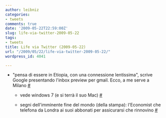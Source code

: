 ```yaml
---
author: leibniz
categories:
- tweets
comments: true
date: '2009-05-22T22:59:00Z'
slug: life-via-twitter-2009-05-22
tags:
- tweets
title: Life via Twitter (2009-05-22)
url: "/2009/05/22/life-via-twitter-2009-05-22/"
wordpress_id: 4041

---
```

* "pensa di essere in Etiopia, con una connessione lentissima", scrive Google presentando l'inbox preview per gmail. Ecco, a me serve a Milano [#](http://twitter.com/leibniz/statuses/1880395649)

	
  * vede windows 7 (e si terrà il suo Mac) [#](http://twitter.com/leibniz/statuses/1881757758)

	
  * segni dell'imminente fine del mondo (della stampa): l'Economist che telefona da Londra ai suoi abbonati per assicurarsi che rinnovino [#](http://twitter.com/leibniz/statuses/1885372397)


